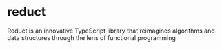 # reduct
Reduct is an innovative TypeScript library that reimagines algorithms and data structures through the lens of functional programming
